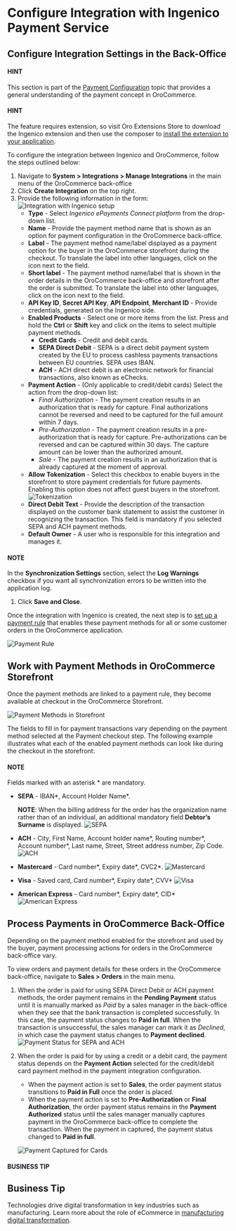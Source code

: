 <a id="user-guide-payment-payment-providers-overview-ingenico"></a>

# Configure Integration with Ingenico Payment Service

## Configure Integration Settings in the Back-Office

#### HINT
This section is part of the [Payment Configuration](../../../../../concept-guides/administration/payment-configuration/index.md#user-guide-payment) topic that provides a general understanding of the payment concept in OroCommerce.

#### HINT
The feature requires extension, so visit Oro Extensions Store to download the Ingenico extension and then use the composer to [install the extension to your application](../../../../../../backend/extension/install-extension.md#cookbook-extensions-composer).

To configure the integration between Ingenico and OroCommerce, follow the steps outlined below:

1. Navigate to **System > Integrations > Manage Integrations** in the main menu of the OroCommerce back-office
2. Click **Create Integration** on the top right.
3. Provide the following information in the form:
   ![Integration with Ingenico setup](user/img/system/integrations/ingenico/integration.png)
   * **Type** - Select *Ingenico ePayments Connect platform* from the drop-down list.
   * **Name** - Provide the payment method name that is shown as an option for payment configuration in the OroCommerce back-office.
   * **Label** - The payment method name/label displayed as a payment option for the buyer in the OroCommerce storefront during the checkout. To translate the label into other languages, click on the icon next to the field.
   * **Short label** - The payment method name/label that is shown in the order details in the OroCommerce back-office and storefront after the order is submitted. To translate the label into other languages, click on the icon next to the field.
   * **API Key ID**, **Secret API Key**, **API Endpoint**, **Merchant ID** - Provide credentials, generated on the Ingenico side.
   * **Enabled Products** - Select one or more items from the list. Press and hold the **Ctrl** or **Shift** key and click on the items to select multiple payment methods.
     * **Credit Cards** - Credit and debit cards.
     * **SEPA Direct Debit** - SEPA is a direct debit payment system created by the EU to process cashless payments transactions between EU countries. SEPA uses IBAN.
     * **ACH** -  ACH direct debit is an electronic network for financial transactions, also known as eChecks.
   * **Payment Action** - (Only applicable to credit/debit cards) Select the action from the drop-down list:
     * *Final Authorization* - The payment creation results in an authorization that is ready for capture. Final authorizations cannot be reversed and need to be captured for the full amount within 7 days.
     * *Pre-Authorization* - The payment creation results in a pre-authorization that is ready for capture. Pre-authorizations can be reversed and can be captured within 30 days. The capture amount can be lower than the authorized amount.
     * *Sale* - The payment creation results in an authorization that is already captured at the moment of approval.
   * **Allow Tokenization** - Select this checkbox to enable buyers in the storefront to store payment credentials for future payments. Enabling this option does not affect guest buyers in the storefront.
     ![Tokenization](user/img/system/integrations/ingenico/tokenization.png)
   * **Direct Debit Text** - Provide the description of the transaction displayed on the customer bank statement to assist the customer in recognizing the transaction. This field is mandatory if you selected SEPA and ACH payment methods.
   * **Default Owner** - A user who is responsible for this integration and manages it.

#### NOTE
In the **Synchronization Settings** section, select the **Log Warnings** checkbox if you want all synchronization errors to be written into the application log.

1. Click **Save and Close**.

Once the integration with Ingenico is created, the next step is to [set up a payment rule](../../../payment-rules/index.md#sys-payment-rules) that enables these payment methods for all or some customer orders in the OroCommerce application.

![Payment Rule](user/img/system/integrations/ingenico/payment-rule-add-method.png)

## Work with Payment Methods in OroCommerce Storefront

Once the payment methods are linked to a payment rule, they become available at checkout in the OroCommerce Storefront.

![Payment Methods in Storefront](user/img/system/integrations/ingenico/payment-methods-storefront.png)

The fields to fill in for payment transactions vary depending on the payment method selected at the Payment checkout step. The following example illustrates what each of the enabled payment methods can look like during the checkout in the storefront:

#### NOTE
Fields marked with an asterisk \* are mandatory.

* **SEPA** - IBAN\*, Account Holder Name\*.

  **NOTE**: When the billing address for the order has the organization name rather than of an individual, an additional mandatory field **Debtor’s Surname** is displayed.
  ![SEPA](user/img/system/integrations/ingenico/sepa.png)
* **ACH** - City, First Name, Account holder name\*, Routing number\*, Account number\*, Last name, Street, Street address number, Zip Code.
  ![ACH](user/img/system/integrations/ingenico/ach.png)
* **Mastercard** - Card number\*, Expiry date\*, CVC2\*.
  ![Mastercard](user/img/system/integrations/ingenico/mastercard.png)
* **Visa** - Saved card, Card number\*, Expiry date\*, CVV\*
  ![Visa](user/img/system/integrations/ingenico/visa.png)
* **American Express** - Card number\*, Expiry date\*, CID\*
  ![American Express](user/img/system/integrations/ingenico/american-express.png)

## Process Payments in OroCommerce Back-Office

Depending on the payment method enabled for the storefront and used by the buyer, payment processing actions for orders in the OroCommerce back-office vary.

To view orders and payment details for these orders in the OroCommerce back-office, navigate to **Sales > Orders** in the main menu.

1. When the order is paid for using SEPA Direct Debit or ACH payment methods, the order payment remains in the **Pending Payment** status until it is manually marked as *Paid* by a sales manager in the back-office when they see that the bank transaction is completed successfully. In this case, the payment status changes to **Paid in full**. When the transaction is unsuccessful, the sales manager can mark it as *Declined*, in which case the payment status changes to **Payment declined**.
   ![Payment Status for SEPA and ACH](user/img/system/integrations/ingenico/payment-status-sepa-ach.png)
2. When the order is paid for by using a credit or a debit card, the payment status depends on the **Payment Action** selected for the credit/debit card payment method in the payment integration configuration.
   * When the payment action is set to **Sales**, the order payment status transitions to **Paid in Full** once the order is placed.
   * When the payment action is set to **Pre-Authorization** or **Final Authorization**, the order payment status remains in the **Payment Authorized** status until the sales manager manually captures payment in the OroCommerce back-office to complete the transaction. When the payment in captured, the payment status changed to **Paid in full**.

   ![Payment Captured for Cards](user/img/system/integrations/ingenico/payment-capture.png)

#### BUSINESS TIP
## Business Tip

Technologies drive digital transformation in key industries such as manufacturing. Learn more about the role of eCommerce in <a href="https://oroinc.com/b2b-ecommerce/blog/digital-transformation-in-manufacturing/" target="_blank">manufacturing digital transformation</a>.
